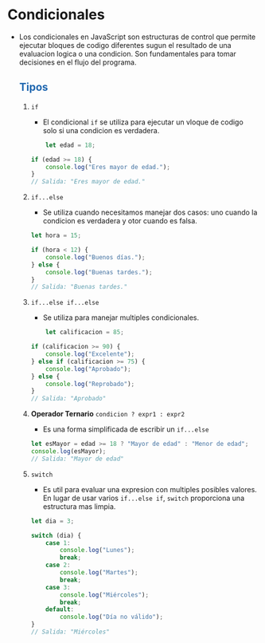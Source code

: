 # Condicionales

* Los condicionales en JavaScript son estructuras de control que permite ejecutar bloques de codigo diferentes sugun el resultado de una evaluacion logica o una condicion. Son fundamentales para tomar decisiones en el flujo del programa.

    ## <span style="color:#2168b0">Tipos</span> 
    
    1. `if`
        * El condicional `if` se utiliza para ejecutar un vloque de codigo solo si una condicion es verdadera.
        
        ```javascript
            let edad = 18;

        if (edad >= 18) {
            console.log("Eres mayor de edad.");
        }
        // Salida: "Eres mayor de edad."
        ```
                    
    2. `if...else`
        * Se utiliza cuando necesitamos manejar dos casos: uno cuando la condicion es verdadera y otor cuando es falsa.
        
        ```javascript
        let hora = 15;

        if (hora < 12) {
            console.log("Buenos días.");
        } else {
            console.log("Buenas tardes.");
        }
        // Salida: "Buenas tardes."
        ```
    3. `if...else if...else`
        * Se utiliza para manejar multiples condicionales.
        
        ```javascript
            let calificacion = 85;

        if (calificacion >= 90) {
            console.log("Excelente");
        } else if (calificacion >= 75) {
            console.log("Aprobado");
        } else {
            console.log("Reprobado");
        }
        // Salida: "Aprobado"   
        ```
    4. **Operador Ternario** `condicion ? expr1 : expr2`
       * Es una forma simplificada de escribir un `if...else`
      
        ```javascript
        let esMayor = edad >= 18 ? "Mayor de edad" : "Menor de edad";
        console.log(esMayor);
        // Salida: "Mayor de edad"
        ```
    5. `switch`
        * Es util para evaluar una expresion con multiples posibles valores. En lugar de usar varios `if...else if`, `switch` proporciona una estructura mas limpia.
        
        ```javascript
        let dia = 3;

        switch (dia) {
            case 1:
                console.log("Lunes");
                break;
            case 2:
                console.log("Martes");
                break;
            case 3:
                console.log("Miércoles");
                break;
            default:
                console.log("Día no válido");
        }
        // Salida: "Miércoles"
        ```



            
    